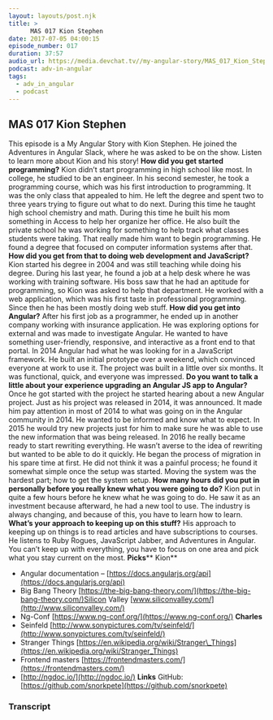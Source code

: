 ```yaml
---
layout: layouts/post.njk
title: >
      MAS 017 Kion Stephen
date: 2017-07-05 04:00:15
episode_number: 017
duration: 37:57
audio_url: https://media.devchat.tv//my-angular-story/MAS_017_Kion_Stephen.mp3
podcast: adv-in-angular
tags: 
  - adv_in_angular
  - podcast
---
```


## **MAS 017 Kion Stephen**
This episode is a My Angular Story with Kion Stephen. He joined the Adventures in Angular Slack, where he was asked to be on the show. Listen to learn more about Kion and his story! **How did you get started programming?** Kion didn’t start programming in high school like most. In college, he studied to be an engineer. In his second semester, he took a programming course, which was his first introduction to programming. It was the only class that appealed to him. He left the degree and spent two to three years trying to figure out what to do next. During this time he taught high school chemistry and math. During this time he built his mom something in Access to help her organize her office. He also built the private school he was working for something to help track what classes students were taking. That really made him want to begin programming. He found a degree that focused on computer information systems after that. **How did you get from that to doing web development and JavaScript?** Kion started his degree in 2004 and was still teaching while doing his degree. During his last year, he found a job at a help desk where he was working with training software. His boss saw that he had an aptitude for programming, so Kion was asked to help that department. He worked with a web application, which was his first taste in professional programming. Since then he has been mostly doing web stuff. **How did you get into Angular?** After his first job as a programmer, he ended up in another company working with insurance application. He was exploring options for external and was made to investigate Angular. He wanted to have something user-friendly, responsive, and interactive as a front end to that portal. In 2014 Angular had what he was looking for in a JavaScript framework. He built an initial prototype over a weekend, which convinced everyone at work to use it. The project was built in a little over six months. It was functional, quick, and everyone was impressed. **Do you want to talk a little about your experience upgrading an Angular JS app to Angular?** Once he got started with the project he started hearing about a new Angular project. Just as his project was released in 2014, it was announced. It made him pay attention in most of 2014 to what was going on in the Angular community in 2014. He wanted to be informed and know what to expect. In 2015 he would try new projects just for him to make sure he was able to use the new information that was being released. In 2016 he really became ready to start rewriting everything. He wasn’t averse to the idea of rewriting but wanted to be able to do it quickly. He began the process of migration in his spare time at first. He did not think it was a painful process; he found it somewhat simple once the setup was started. Moving the system was the hardest part; how to get the system setup. **How many hours did you put in personally before you really knew what you were going to do?** Kion put in quite a few hours before he knew what he was going to do. He saw it as an investment because afterward, he had a new tool to use. The industry is always changing, and because of this, you have to learn how to learn. **What’s your approach to keeping up on this stuff?** His approach to keeping up on things is to read articles and have subscriptions to courses. He listens to Ruby Rogues, JavaScript Jabber, and Adventures in Angular. You can’t keep up with everything, you have to focus on one area and pick what you stay current on the most. **Picks**** Kion**
- Angular documentation – [https://docs.angularjs.org/api](https://docs.angularjs.org/api)
- Big Bang Theory [https://the-big-bang-theory.com/](https://the-big-bang-theory.com/)Silicon Valley [www.siliconvalley.com/](http://www.siliconvalley.com/)
- Ng-Conf [https://www.ng-conf.org/](https://www.ng-conf.org/)
**Charles**
- Seinfeld [http://www.sonypictures.com/tv/seinfeld/](http://www.sonypictures.com/tv/seinfeld/)
- Stranger Things [https://en.wikipedia.org/wiki/Stranger\_Things](https://en.wikipedia.org/wiki/Stranger_Things)
- Frontend masters [https://frontendmasters.com/](https://frontendmasters.com/)
- [http://ngdoc.io/](http://ngdoc.io/)
**Links** GitHub: [https://github.com/snorkpete](https://github.com/snorkpete)

### Transcript


